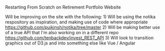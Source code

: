 Restarting From Scratch on Retirement Portfolio Website

  Will be improving on the site with the following:
      1) Will be using the notika respository as inspiration, and making use of code where appropriate
          https://github.com/puikinsh/notika/tree/master
      2) Will be making better use of a true API that I'm also working on in a different repo
          https://github.com/tenbackdev/invest_REST_API
      3) Will look to transition graphics out of D3.js and into something else like Vue / Angular
